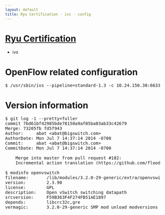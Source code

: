 ```yaml
---
layout: default
title: Ryu Certification - ivs - config
---
```

# [Ryu Certification](http://osrg.github.io/ryu/certification.html)
* ivs

# OpenFlow related configuration
<pre>
$ /usr/sbin/ivs --pipeline=standard-1.3 -c 10.24.150.30:6633 --dpid 0000000000000001 -i eth21 -i eth22 -i eth23
</pre>

# Version information
<pre>
$ git log -1 --pretty=fuller
commit 7bd61bf42985bde78150a9af05ba03ab33c42679
Merge: 73205fb fd5f943
Author:     abat &lt;abat@bigswitch.com&gt;
AuthorDate: Mon Jul 7 14:37:14 2014 -0700
Commit:     abat &lt;abat@bigswitch.com&gt;
CommitDate: Mon Jul 7 14:37:14 2014 -0700

    Merge into master from pull request #182:
    Incremental action translation (https://github.com/floodlight/ivs/pull/182)

$ modinfo openvswitch
filename:       /lib/modules/3.2.0-29-generic/extra/openvswitch.ko
version:        2.3.90
license:        GPL
description:    Open vSwitch switching datapath
srcversion:     F59B363F4F274FB51AE1897
depends:        libcrc32c,gre
vermagic:       3.2.0-29-generic SMP mod_unload modversions 
</pre>
